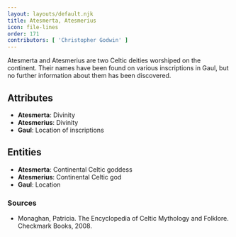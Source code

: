 ```yaml
---
layout: layouts/default.njk
title: Atesmerta, Atesmerius
icon: file-lines
order: 171
contributors: [ 'Christopher Godwin' ]
---
```

Atesmerta and Atesmerius are two Celtic deities worshiped on the continent. Their names have been found on various inscriptions in Gaul, but no further information about them has been discovered.

## Attributes

- **Atesmerta**: Divinity
- **Atesmerius**: Divinity
- **Gaul**: Location of inscriptions

## Entities

- **Atesmerta**: Continental Celtic goddess
- **Atesmerius**: Continental Celtic god
- **Gaul**: Location

### Sources

- Monaghan, Patricia. The Encyclopedia of Celtic Mythology and Folklore. Checkmark Books, 2008.

